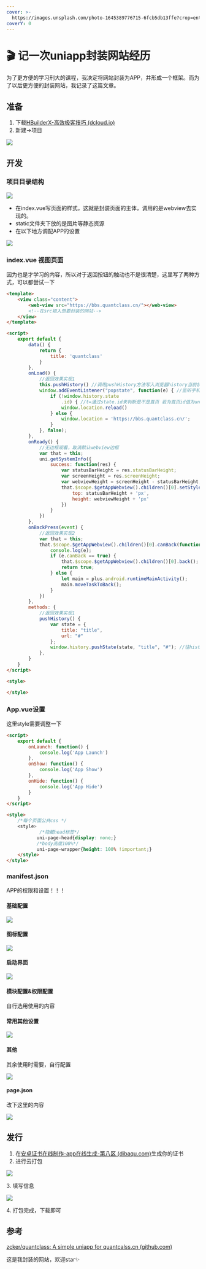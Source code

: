 ```yaml
---
cover: >-
  https://images.unsplash.com/photo-1645389776715-6fcb5db13ffe?crop=entropy&cs=srgb&fm=jpg&ixid=MnwxOTcwMjR8MHwxfHJhbmRvbXx8fHx8fHx8fDE2NDgzNjMzNjI&ixlib=rb-1.2.1&q=85
coverY: 0
---
```


# 🎬 记一次uniapp封装网站经历

为了更方便的学习刑大的课程，我决定将网站封装为APP，并形成一个框架。而为了以后更方便的封装网站，我记录了这篇文章。

## 准备

1. 下载[HBuilderX-高效极客技巧 (dcloud.io)](https://www.dcloud.io/hbuilderx.html)
2. 新建->项目

![](../../../.gitbook/assets/image-20220327084803720.png)

## 开发

### 项目目录结构

![](<../../../.gitbook/assets/image-20220327122312075 (1).png>)

* 在index.vue写页面的样式，这就是封装页面的主体，调用的是webview去实现的。
* static文件夹下放的是图片等静态资源
* 在以下地方调配APP的设置

![](../../../.gitbook/assets/image-20220327123016888.png)

### index.vue 视图页面

因为也是才学习的内容，所以对于返回按钮的触动也不是很清楚，这里写了两种方式，可以都尝试一下

```html
<template>
	<view class="content">
		<web-view src="https://bbs.quantclass.cn/"></web-view>
		<!--在src填入想要封装的网站-->
	</view>
</template>

<script>
	export default {
		data() {
			return {
				title: 'quantclass'
			}
		},
		onLoad() {
			//返回效果实现1
			this.pushHistory() //调用pushHistory方法写入浏览器history当前状态，若不写不能监听到返回popstate方法
			window.addEventListener("popstate", function(e) { //监听手机或浏览器返回按钮 ps：安卓手机需要先点击一下页面此监听才能生效
				if (!window.history.state
					.id) { //t=通过state.id来判断是不是首页 若为首页id值为undefined，但是页面只是url地址发生改变，内容不会转变，所以我这里又重新加载了一遍页面
					window.location.reload()
				} else {
					window.location = 'https://bbs.quantclass.cn/';
				}
			}, false);
		},
		onReady() {
			//无边框观看，取消默认webview边框
			var that = this;
			uni.getSystemInfo({
				success: function(res) {
					var statusBarHeight = res.statusBarHeight;
					var screenHeight = res.screenHeight;
					var webviewHeight = screenHeight - statusBarHeight;
					that.$scope.$getAppWebview().children()[0].setStyle({
						top: statusBarHeight + 'px',
						height: webviewHeight + 'px'
					})
				}
			})
		},
		onBackPress(event) {
			//返回效果实现2
			var that = this;
			that.$scope.$getAppWebview().children()[0].canBack(function(e) {
				console.log(e);
				if (e.canBack == true) {
					that.$scope.$getAppWebview().children()[0].back();
					return true;
				} else {
					let main = plus.android.runtimeMainActivity();
					main.moveTaskToBack();
				}
			})
		},
		methods: {
            //返回效果实现1
			pushHistory() {
				var state = {
					title: "title",
					url: "#"
				};
				window.history.pushState(state, "title", "#"); //往history对象写入状态
			},
		}
	}
</script>

<style>

</style>
```

### App.vue设置

这里style需要调整一下

```html
<script>
	export default {
		onLaunch: function() {
			console.log('App Launch')
		},
		onShow: function() {
			console.log('App Show')
		},
		onHide: function() {
			console.log('App Hide')
		}
	}
</script>

<style>
	/*每个页面公共css */
	<style>
		    /*隐藏head标签*/	
		   uni-page-head{display: none;} 
		   /*body高度100%*/
		   uni-page-wrapper{height: 100% !important;}
	</style>
</style>
```

### manifest.json

APP的权限和设置！！！

#### 基础配置

![](../../../.gitbook/assets/image-20220327123307441.png)

#### 图标配置

![](<../../../.gitbook/assets/image-20220327123359665 (1).png>)

#### 启动界面

![](<../../../.gitbook/assets/image-20220327123513409 (1).png>)

#### 模块配置&权限配置

自行选用使用的内容

#### 常用其他设置

![](<../../../.gitbook/assets/image-20220327123626110 (1).png>)

#### 其他

其余使用时需要，自行配置

![](<../../../.gitbook/assets/image-20220327123709976 (1).png>)

#### page.json

改下这里的内容

![](<../../../.gitbook/assets/image-20220327123744589 (1).png>)

## 发行

1. 在[安卓证书在线制作-app在线生成-第八区 (dibaqu.com)](https://www.dibaqu.com/utils/android-cert)生成你的证书
2. 进行云打包

![](../../../.gitbook/assets/image-20220327130808264.png)

3\. 填写信息

![](<../../../.gitbook/assets/image-20220327130844799 (1).png>)

4\. 打包完成，下载即可

## 参考

[zcker/quantclass: A simple uniapp for quantcalss.cn (github.com)](https://github.com/zcker/quantclass)

这是我封装的网站，欢迎star✨
